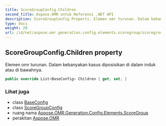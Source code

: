 ```yaml
---
title: ScoreGroupConfig.Children
second_title: Aspose.OMR untuk Referensi .NET API
description: ScoreGroupConfig Properti. Elemen omr turunan. Dalam kebanyakan kasus diposisikan di dalam induk atau di bawahnya.
type: docs
weight: 20
url: /id/net/aspose.omr.generation.config.elements.scoregroup/scoregroupconfig/children/
---
```

## ScoreGroupConfig.Children property

Elemen omr turunan. Dalam kebanyakan kasus diposisikan di dalam induk atau di bawahnya.

```csharp
public override List<BaseConfig> Children { get; set; }
```

### Lihat juga

* class [BaseConfig](../../../aspose.omr.generation.config/baseconfig/)
* class [ScoreGroupConfig](../)
* ruang nama [Aspose.OMR.Generation.Config.Elements.ScoreGroup](../../scoregroupconfig/)
* perakitan [Aspose.OMR](../../../)


